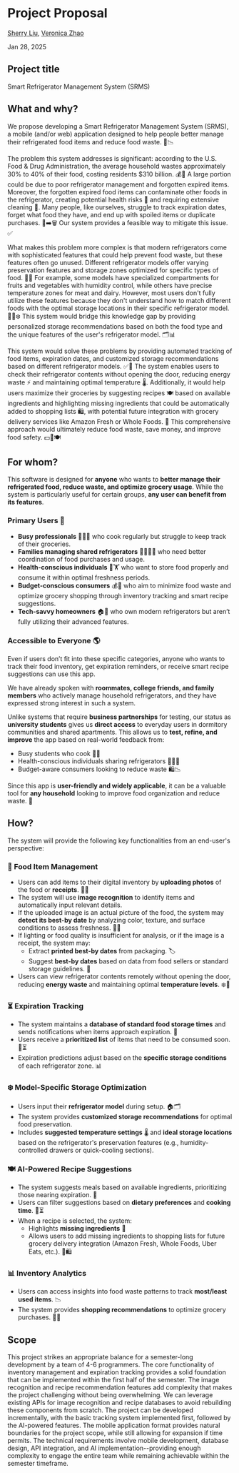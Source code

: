 # Project Proposal

[Sherry Liu](https://github.com/SherryKu), [Veronica Zhao](https://github.com/verozhao)

Jan 28, 2025

## Project title

Smart Refrigerator Management System (SRMS)

## What and why?

We propose developing a Smart Refrigerator Management System (SRMS), a mobile (and/or web) application designed to help people better manage their refrigerated food items and reduce food waste. 🥦📉 

The problem this system addresses is significant: according to the U.S. Food & Drug Administration, the average household wastes approximately 30% to 40% of their food, costing residents $310 billion. 💰🚮 A large portion could be due to poor refrigerator management and forgotten expired items. Moreover, the forgotten expired food items can contaminate other foods in the refrigerator, creating potential health risks 🤢 and requiring extensive cleaning 🧼. Many people, like ourselves, struggle to track expiration dates, forget what food they have, and end up with spoiled items or duplicate purchases. 🛒➡️🗑️ Our system provides a feasible way to mitigate this issue. ✅

What makes this problem more complex is that modern refrigerators come with sophisticated features that could help prevent food waste, but these features often go unused. Different refrigerator models offer varying preservation features and storage zones optimized for specific types of food. 🥩🧀 For example, some models have specialized compartments for fruits and vegetables with humidity control, while others have precise temperature zones for meat and dairy. However, most users don't fully utilize these features because they don't understand how to match different foods with the optimal storage locations in their specific refrigerator model. 🤷‍♂️❄️ This system would bridge this knowledge gap by providing personalized storage recommendations based on both the food type and the unique features of the user's refrigerator model. 🗂️📊

This system would solve these problems by providing automated tracking of food items, expiration dates, and customized storage recommendations based on different refrigerator models. ✅📆 The system enables users to check their refrigerator contents without opening the door, reducing energy waste ⚡ and maintaining optimal temperature 🌡️. Additionally, it would help users maximize their groceries by suggesting recipes 🍽️ based on available ingredients and highlighting missing ingredients that could be automatically added to shopping lists 🛍️, with potential future integration with grocery delivery services like Amazon Fresh or Whole Foods. 🚚 This comprehensive approach would ultimately reduce food waste, save money, and improve food safety. 💵🌱🍽️

## For whom?

This software is designed for **anyone** who wants to **better manage their refrigerated food, reduce waste, and optimize grocery usage**. While the system is particularly useful for certain groups, **any user can benefit from its features**.  

### **Primary Users** 👥  
- **Busy professionals** 🏢👨‍🍳 who cook regularly but struggle to keep track of their groceries.  
- **Families managing shared refrigerators** 👨‍👩‍👧‍👦 who need better coordination of food purchases and usage.  
- **Health-conscious individuals** 🥗🏋️ who want to store food properly and consume it within optimal freshness periods.  
- **Budget-conscious consumers** 💰🛒 who aim to minimize food waste and optimize grocery shopping through inventory tracking and smart recipe suggestions.  
- **Tech-savvy homeowners** 🏠📱 who own modern refrigerators but aren’t fully utilizing their advanced features.  

### **Accessible to Everyone** 🌎  
Even if users don’t fit into these specific categories, anyone who wants to track their food inventory, get expiration reminders, or receive smart recipe suggestions can use this app.  

We have already spoken with **roommates, college friends, and family members** who actively manage household refrigerators, and they have expressed strong interest in such a system.  

Unlike systems that require **business partnerships** for testing, our status as **university students** gives us **direct access** to everyday users in dormitory communities and shared apartments. This allows us to **test, refine, and improve** the app based on real-world feedback from:  
- Busy students who cook 🏫🍳  
- Health-conscious individuals sharing refrigerators 🥦👩‍⚕️  
- Budget-aware consumers looking to reduce waste 🛍️📉  

Since this app is **user-friendly and widely applicable**, it can be a valuable tool for **any household** looking to improve food organization and reduce waste. 🚀  


## How?

The system will provide the following key functionalities from an end-user's perspective:

### 🥦 Food Item Management  
- Users can add items to their digital inventory by **uploading photos** of the food or **receipts**. 📸🧾  
- The system will use **image recognition** to identify items and automatically input relevant details.  
- If the uploaded image is an actual picture of the food, the system may **detect its best-by date** by analyzing color, texture, and surface conditions to assess freshness. 🍎🥩  
- If lighting or food quality is insufficient for analysis, or if the image is a receipt, the system may:  
  - Extract **printed best-by dates** from packaging. 🏷️  
  - Suggest **best-by dates** based on data from food sellers or standard storage guidelines. 📅  
- Users can view refrigerator contents remotely without opening the door, reducing **energy waste** and maintaining optimal **temperature levels**. ❄️🔋  

### ⏳ Expiration Tracking  
- The system maintains a **database of standard food storage times** and sends notifications when items approach expiration. 📢  
- Users receive a **prioritized list** of items that need to be consumed soon. 🥗⏳  
- Expiration predictions adjust based on the **specific storage conditions** of each refrigerator zone. 📊  

### ❄️ Model-Specific Storage Optimization  
- Users input their **refrigerator model** during setup. 🏠🗂️  
- The system provides **customized storage recommendations** for optimal food preservation.  
- Includes **suggested temperature settings** 🌡️ and **ideal storage locations** based on the refrigerator's preservation features (e.g., humidity-controlled drawers or quick-cooling sections).  

### 🍽️ AI-Powered Recipe Suggestions  
- The system suggests meals based on available ingredients, prioritizing those nearing expiration. 🍲  
- Users can filter suggestions based on **dietary preferences** and **cooking time**. 🥦⏳  
- When a recipe is selected, the system:  
  - Highlights **missing ingredients** 🛒  
  - Allows users to add missing ingredients to shopping lists for future grocery delivery integration (Amazon Fresh, Whole Foods, Uber Eats, etc.). 🚚🛍️  

### 📊 Inventory Analytics  
- Users can access insights into food waste patterns to track **most/least used items**. 📉  
- The system provides **shopping recommendations** to optimize grocery purchases. 🛒✅  


## Scope


This project strikes an appropriate balance for a semester-long development by a team of 4-6 programmers. The core functionality of inventory management and expiration tracking provides a solid foundation that can be implemented within the first half of the semester. The image recognition and recipe recommendation features add complexity that makes the project challenging without being overwhelming. We can leverage existing APIs for image recognition and recipe databases to avoid rebuilding these components from scratch. The project can be developed incrementally, with the basic tracking system implemented first, followed by the AI-powered features. The mobile application format provides natural boundaries for the project scope, while still allowing for expansion if time permits. The technical requirements involve mobile development, database design, API integration, and AI implementation--providing enough complexity to engage the entire team while remaining achievable within the semester timeframe.

